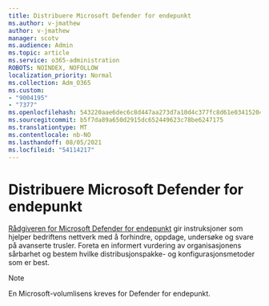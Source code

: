 ```yaml
---
title: Distribuere Microsoft Defender for endepunkt
ms.author: v-jmathew
author: v-jmathew
manager: scotv
ms.audience: Admin
ms.topic: article
ms.service: o365-administration
ROBOTS: NOINDEX, NOFOLLOW
localization_priority: Normal
ms.collection: Adm_O365
ms.custom:
- "9004195"
- "7377"
ms.openlocfilehash: 543220aae6dec6c8d447aa273d7a10d4c377fc8d61e03415204f5fd2eabe6242
ms.sourcegitcommit: b5f7da89a650d2915dc652449623c78be6247175
ms.translationtype: MT
ms.contentlocale: nb-NO
ms.lasthandoff: 08/05/2021
ms.locfileid: "54114217"
---
```

# <a name="deploy-microsoft-defender-for-endpoint"></a>Distribuere Microsoft Defender for endepunkt

[Rådgiveren for Microsoft Defender for endepunkt](https://go.microsoft.com/fwlink/?linkid=2146241) gir instruksjoner som hjelper bedriftens nettverk med å forhindre, oppdage, undersøke og svare på avanserte trusler. Foreta en informert vurdering av organisasjonens sårbarhet og bestem hvilke distribusjonspakke- og konfigurasjonsmetoder som er best.

> [!NOTE]
> En Microsoft-volumlisens kreves for Defender for endepunkt.
